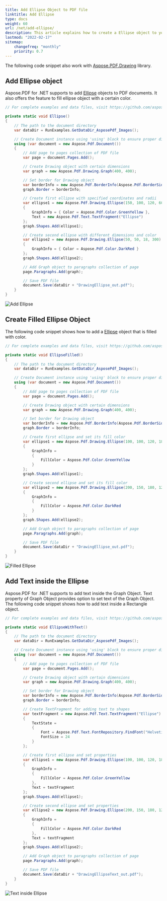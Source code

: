 ```yaml
---
title: Add Ellipse Object to PDF file
linktitle: Add Ellipse
type: docs
weight: 60
url: /net/add-ellipse/
description: This article explains how to create a Ellipse object to your PDF using Aspose.PDF for .NET.
lastmod: "2022-02-17"
sitemap:
    changefreq: "monthly"
    priority: 0.7
---
```

<script type="application/ld+json">
{
    "@context": "https://schema.org",
    "@type": "TechArticle",
    "headline": "Add Ellipse Object to PDF file",
    "alternativeHeadline": "Add Ellipse Objects in PDF Files Effortlessly",
    "abstract": "Introducing the new Ellipse Object feature for Aspose.PDF in .NET, which allows developers to effortlessly incorporate ellipse shapes into their PDF documents. This functionality supports adding filled ellipses and even text within the shapes, enhancing the visual presentation and customization of PDF files. Optimize your document generation with rich graphical elements that elevate user engagement",
    "author": {
        "@type": "Person",
        "name": "Anastasiia Holub",
        "givenName": "Anastasiia",
        "familyName": "Holub",
        "url": "https://www.linkedin.com/in/anastasiia-holub-750430225/"
    },
    "genre": "pdf document generation",
    "keywords": "Add Ellipse, PDF manipulation, Aspose.PDF for .NET, create ellipse object, filled ellipse, text inside ellipse, drawing object, color fill, PDF document generation",
    "wordcount": "541",
    "proficiencyLevel": "Beginner",
    "publisher": {
        "@type": "Organization",
        "name": "Aspose.PDF for .NET",
        "url": "https://products.aspose.com/pdf",
        "logo": "https://www.aspose.cloud/templates/aspose/img/products/pdf/aspose_pdf-for-net.svg",
        "alternateName": "Aspose",
        "sameAs": [
            "https://facebook.com/aspose.pdf/",
            "https://twitter.com/asposepdf",
            "https://www.youtube.com/channel/UCmV9sEg_QWYPi6BJJs7ELOg/featured",
            "https://www.linkedin.com/company/aspose",
            "https://stackoverflow.com/questions/tagged/aspose",
            "https://aspose.quora.com/",
            "https://aspose.github.io/"
        ],
        "contactPoint": [
            {
                "@type": "ContactPoint",
                "telephone": "+1 903 306 1676",
                "contactType": "sales",
                "areaServed": "US",
                "availableLanguage": "en"
            },
            {
                "@type": "ContactPoint",
                "telephone": "+44 141 628 8900",
                "contactType": "sales",
                "areaServed": "GB",
                "availableLanguage": "en"
            },
            {
                "@type": "ContactPoint",
                "telephone": "+61 2 8006 6987",
                "contactType": "sales",
                "areaServed": "AU",
                "availableLanguage": "en"
            }
        ]
    },
    "url": "/net/add-ellipse/",
    "mainEntityOfPage": {
        "@type": "WebPage",
        "@id": "/net/add-ellipse/"
    },
    "dateModified": "2024-11-25",
    "description": "This article explains how to create a Ellipse object to your PDF using Aspose.PDF for .NET."
}
</script>

The following code snippet also work with [Aspose.PDF.Drawing](/pdf/net/drawing/) library.

## Add Ellipse object

Aspose.PDF for .NET supports to add [Ellipse](https://reference.aspose.com/pdf/net/aspose.pdf.drawing/ellipse) objects to PDF documents. It also offers the feature to fill ellipse  object with a certain color.

```csharp
// For complete examples and data files, visit https://github.com/aspose-pdf/Aspose.PDF-for-.NET

private static void Ellipse()
{
    // The path to the document directory
    var dataDir = RunExamples.GetDataDir_AsposePdf_Images();

    // Create Document instance using 'using' block to ensure proper disposal
    using (var document = new Aspose.Pdf.Document())
    {
        // Add page to pages collection of PDF file
        var page = document.Pages.Add();

        // Create Drawing object with certain dimensions
        var graph = new Aspose.Pdf.Drawing.Graph(400, 400);

        // Set border for Drawing object
        var borderInfo = new Aspose.Pdf.BorderInfo(Aspose.Pdf.BorderSide.All, Aspose.Pdf.Color.Green);
        graph.Border = borderInfo;

        // Create first ellipse with specified coordinates and radii
        var ellipse1 = new Aspose.Pdf.Drawing.Ellipse(150, 100, 120, 60)
        {
            GraphInfo = { Color = Aspose.Pdf.Color.GreenYellow },
            Text = new Aspose.Pdf.Text.TextFragment("Ellipse")
        };
        graph.Shapes.Add(ellipse1);

        // Create second ellipse with different dimensions and color
        var ellipse2 = new Aspose.Pdf.Drawing.Ellipse(50, 50, 18, 300)
        {
            GraphInfo = { Color = Aspose.Pdf.Color.DarkRed }
        };
        graph.Shapes.Add(ellipse2);

        // Add Graph object to paragraphs collection of page
        page.Paragraphs.Add(graph);

        // Save PDF file
        document.Save(dataDir + "DrawingEllipse_out.pdf");
    }
}
```

![Add Ellipse](ellipse.png)

## Create Filled Ellipse Object

The following code snippet shows how to add a [Ellipse](https://reference.aspose.com/pdf/net/aspose.pdf.drawing/ellipse)  object that is filled with color.

```csharp
// For complete examples and data files, visit https://github.com/aspose-pdf/Aspose.PDF-for-.NET

private static void EllipseFilled()
{
    // The path to the document directory
    var dataDir = RunExamples.GetDataDir_AsposePdf_Images();

    // Create Document instance using 'using' block to ensure proper disposal
    using (var document = new Aspose.Pdf.Document())
    {
        // Add page to pages collection of PDF file
        var page = document.Pages.Add();

        // Create Drawing object with certain dimensions
        var graph = new Aspose.Pdf.Drawing.Graph(400, 400);

        // Set border for Drawing object
        var borderInfo = new Aspose.Pdf.BorderInfo(Aspose.Pdf.BorderSide.All, Aspose.Pdf.Color.Green);
        graph.Border = borderInfo;

        // Create first ellipse and set its fill color
        var ellipse1 = new Aspose.Pdf.Drawing.Ellipse(100, 100, 120, 180)
        {
            GraphInfo = 
            { 
                FillColor = Aspose.Pdf.Color.GreenYellow 
            }
        };
        graph.Shapes.Add(ellipse1);

        // Create second ellipse and set its fill color
        var ellipse2 = new Aspose.Pdf.Drawing.Ellipse(200, 150, 180, 120)
        {
            GraphInfo = 
            { 
                FillColor = Aspose.Pdf.Color.DarkRed 
            }
        };
        graph.Shapes.Add(ellipse2);

        // Add Graph object to paragraphs collection of page
        page.Paragraphs.Add(graph);

        // Save PDF file
        document.Save(dataDir + "DrawingEllipse_out.pdf");
    }
}
```

![Filled Ellipse](fill_ellipse.png)

## Add Text inside the Ellipse

Aspose.PDF for .NET supports to add text inside the Graph Object. Text property of Graph Object provides option to set text of the Graph Object. The following code snippet shows how to add text inside a Rectangle object.

```csharp
// For complete examples and data files, visit https://github.com/aspose-pdf/Aspose.PDF-for-.NET

private static void EllipseWithText()
{
    // The path to the document directory
    var dataDir = RunExamples.GetDataDir_AsposePdf_Images();

    // Create Document instance using 'using' block to ensure proper disposal
    using (var document = new Aspose.Pdf.Document())
    {
        // Add page to pages collection of PDF file
        var page = document.Pages.Add();

        // Create Drawing object with certain dimensions
        var graph = new Aspose.Pdf.Drawing.Graph(400, 400);

        // Set border for Drawing object
        var borderInfo = new Aspose.Pdf.BorderInfo(Aspose.Pdf.BorderSide.All, Aspose.Pdf.Color.Green);
        graph.Border = borderInfo;

        // Create TextFragment for adding text to shapes
        var textFragment = new Aspose.Pdf.Text.TextFragment("Ellipse")
        {
            TextState =
            {
                Font = Aspose.Pdf.Text.FontRepository.FindFont("Helvetica"),
                FontSize = 24
            }
        };

        // Create first ellipse and set properties
        var ellipse1 = new Aspose.Pdf.Drawing.Ellipse(100, 100, 120, 180)
        {
            GraphInfo = 
            { 
                FillColor = Aspose.Pdf.Color.GreenYellow 
            },
            Text = textFragment
        };
        graph.Shapes.Add(ellipse1);

        // Create second ellipse and set properties
        var ellipse2 = new Aspose.Pdf.Drawing.Ellipse(200, 150, 180, 120)
        {
            GraphInfo = 
            { 
                FillColor = Aspose.Pdf.Color.DarkRed 
            },
            Text = textFragment
        };
        graph.Shapes.Add(ellipse2);

        // Add Graph object to paragraphs collection of page
        page.Paragraphs.Add(graph);

        // Save PDF file
        document.Save(dataDir + "DrawingEllipseText_out.pdf");
    }
}
 ```

![Text inside Ellipse](text_ellipse.png)

<script type="application/ld+json">
{
    "@context": "http://schema.org",
    "@type": "SoftwareApplication",
    "name": "Aspose.PDF for .NET Library",
    "image": "https://www.aspose.cloud/templates/aspose/img/products/pdf/aspose_pdf-for-net.svg",
    "url": "https://www.aspose.com/",
    "publisher": {
        "@type": "Organization",
        "name": "Aspose.PDF",
        "url": "https://products.aspose.com/pdf",
        "logo": "https://www.aspose.cloud/templates/aspose/img/products/pdf/aspose_pdf-for-net.svg",
        "alternateName": "Aspose",
        "sameAs": [
            "https://facebook.com/aspose.pdf/",
            "https://twitter.com/asposepdf",
            "https://www.youtube.com/channel/UCmV9sEg_QWYPi6BJJs7ELOg/featured",
            "https://www.linkedin.com/company/aspose",
            "https://stackoverflow.com/questions/tagged/aspose",
            "https://aspose.quora.com/",
            "https://aspose.github.io/"
        ],
        "contactPoint": [
            {
                "@type": "ContactPoint",
                "telephone": "+1 903 306 1676",
                "contactType": "sales",
                "areaServed": "US",
                "availableLanguage": "en"
            },
            {
                "@type": "ContactPoint",
                "telephone": "+44 141 628 8900",
                "contactType": "sales",
                "areaServed": "GB",
                "availableLanguage": "en"
            },
            {
                "@type": "ContactPoint",
                "telephone": "+61 2 8006 6987",
                "contactType": "sales",
                "areaServed": "AU",
                "availableLanguage": "en"
            }
        ]
    },
    "offers": {
        "@type": "Offer",
        "price": "1199",
        "priceCurrency": "USD"
    },
    "applicationCategory": "PDF Manipulation Library for .NET",
    "downloadUrl": "https://www.nuget.org/packages/Aspose.PDF/",
    "operatingSystem": "Windows, MacOS, Linux",
    "screenshot": "https://docs.aspose.com/pdf/net/create-pdf-document/screenshot.png",
    "softwareVersion": "2022.1",
    "aggregateRating": {
        "@type": "AggregateRating",
        "ratingValue": "5",
        "ratingCount": "16"
    }
}
</script>
